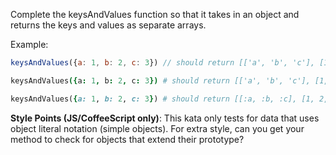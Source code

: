 Complete the keysAndValues function so that it takes in an object and returns the keys and values as separate arrays.  

Example:
```javascript
keysAndValues({a: 1, b: 2, c: 3}) // should return [['a', 'b', 'c'], [1, 2, 3]]
```
```coffeescript
keysAndValues({a: 1, b: 2, c: 3}) # should return [['a', 'b', 'c'], [1, 2, 3]]
```
```ruby
keysAndValues({a: 1, b: 2, c: 3}) # should return [[:a, :b, :c], [1, 2, 3]]
```

**Style Points (JS/CoffeeScript only)**: This kata only tests for data that uses object literal notation (simple objects). For extra style, can you get your method to check for  objects that extend their prototype?  